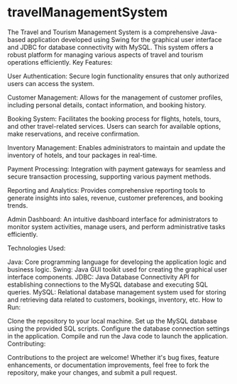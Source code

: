 # travelManagementSystem
The Travel and Tourism Management System is a comprehensive Java-based application developed using Swing for the graphical user interface and JDBC for database connectivity with MySQL. This system offers a robust platform for managing various aspects of travel and tourism operations efficiently.
Key Features:

User Authentication: Secure login functionality ensures that only authorized users can access the system.

Customer Management: Allows for the management of customer profiles, including personal details, contact information, and booking history.

Booking System: Facilitates the booking process for flights, hotels, tours, and other travel-related services. Users can search for available options, make reservations, and receive confirmation.

Inventory Management: Enables administrators to maintain and update the inventory of  hotels, and tour packages in real-time.

Payment Processing: Integration with payment gateways for seamless and secure transaction processing, supporting various payment methods.

Reporting and Analytics: Provides comprehensive reporting tools to generate insights into sales, revenue, customer preferences, and booking trends.

Admin Dashboard: An intuitive dashboard interface for administrators to monitor system activities, manage users, and perform administrative tasks efficiently.

Technologies Used:

Java: Core programming language for developing the application logic and business logic.
Swing: Java GUI toolkit used for creating the graphical user interface components.
JDBC: Java Database Connectivity API for establishing connections to the MySQL database and executing SQL queries.
MySQL: Relational database management system used for storing and retrieving data related to customers, bookings, inventory, etc.
How to Run:

Clone the repository to your local machine.
Set up the MySQL database using the provided SQL scripts.
Configure the database connection settings in the application.
Compile and run the Java code to launch the application.
Contributing:

Contributions to the project are welcome! Whether it's bug fixes, feature enhancements, or documentation improvements, feel free to fork the repository, make your changes, and submit a pull request.

